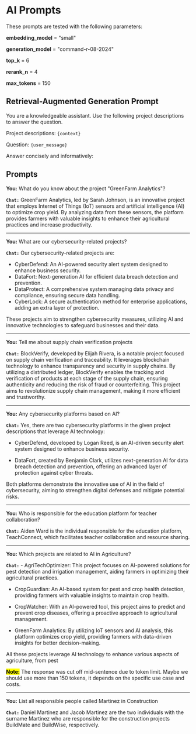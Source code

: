 # AI Prompts

These prompts are tested with the following parameters:

**embedding_model** = "small"

**generation_model** = "command-r-08-2024"

**top_k** = 6

**rerank_n** = 4

**max_tokens** = 150

## Retrieval-Augmented Generation Prompt

You are a knowledgeable assistant. Use the following project descriptions to answer the question.

Project descriptions:
`{context}`

Question:
`{user_message}`

Answer concisely and informatively:

## Prompts

**You:** What do you know about the project "GreenFarm Analytics"?

**`Chat:`** GreenFarm Analytics, led by Sarah Johnson, is an innovative project that employs Internet of Things (IoT) sensors and artificial intelligence (AI) to optimize crop yield. By analyzing data from these sensors, the platform provides farmers with valuable insights to enhance their agricultural practices and increase productivity.

---

**You:** What are our cybersecurity-related projects?

**`Chat:`** Our cybersecurity-related projects are:

- CyberDefend: An AI-powered security alert system designed to enhance business security.
- DataFort: Next-generation AI for efficient data breach detection and prevention.
- DataProtect: A comprehensive system managing data privacy and compliance, ensuring secure data handling.
- CyberLock: A secure authentication method for enterprise applications, adding an extra layer of protection.

These projects aim to strengthen cybersecurity measures, utilizing AI and innovative technologies to safeguard businesses and their data.

---

**You:** Tell me about supply chain verification projects

**`Chat:`** BlockVerify, developed by Elijah Rivera, is a notable project focused on supply chain verification and traceability. It leverages blockchain technology to enhance transparency and security in supply chains. By utilizing a distributed ledger, BlockVerify enables the tracking and verification of products at each stage of the supply chain, ensuring authenticity and reducing the risk of fraud or counterfeiting. This project aims to revolutionize supply chain management, making it more efficient and trustworthy.

---

**You:** Any cybersecurity platforms based on AI?

**`Chat:`** Yes, there are two cybersecurity platforms in the given project descriptions that leverage AI technology:

- CyberDefend, developed by Logan Reed, is an AI-driven security alert system designed to enhance business security.

- DataFort, created by Benjamin Clark, utilizes next-generation AI for data breach detection and prevention, offering an advanced layer of protection against cyber threats.

Both platforms demonstrate the innovative use of AI in the field of cybersecurity, aiming to strengthen digital defenses and mitigate potential risks.

---

**You:** Who is responsible for the education platform for teacher collaboration?

**`Chat:`** Aiden Ward is the individual responsible for the education platform, TeachConnect, which facilitates teacher collaboration and resource sharing.

---

**You:** Which projects are related to AI in Agriculture?

**`Chat:`** - AgriTechOptimizer: This project focuses on AI-powered solutions for pest detection and irrigation management, aiding farmers in optimizing their agricultural practices.

- CropGuardian: An AI-based system for pest and crop health detection, providing farmers with valuable insights to maintain crop health.

- CropWatcher: With an AI-powered tool, this project aims to predict and prevent crop diseases, offering a proactive approach to agricultural management.

- GreenFarm Analytics: By utilizing IoT sensors and AI analysis, this platform optimizes crop yield, providing farmers with data-driven insights for better decision-making.

All these projects leverage AI technology to enhance various aspects of agriculture, from pest

<mark>**Note:**</mark> The response was cut off mid-sentence due to token limit. Maybe we should use more than 150 tokens, it depends on the specific use case and costs.

---

**You:** List all responsible people called Martinez in Construction

**`Chat:`** Daniel Martinez and Jacob Martinez are the two individuals with the surname Martinez who are responsible for the construction projects BuildMate and BuildWise, respectively.
